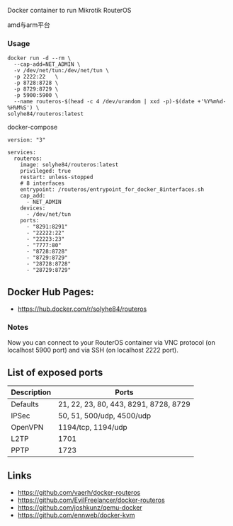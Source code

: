 Docker container to run Mikrotik RouterOS

amd与arm平台

### Usage

```
docker run -d --rm \
  --cap-add=NET_ADMIN \
  -v /dev/net/tun:/dev/net/tun \
  -p 2222:22   \
  -p 8728:8728 \
  -p 8729:8729 \
  -p 5900:5900 \
  --name routeros-$(head -c 4 /dev/urandom | xxd -p)-$(date +'%Y%m%d-%H%M%S') \
solyhe84/routeros:latest
```
docker-compose
```
version: "3"

services:
  routeros:
    image: solyhe84/routeros:latest
    privileged: true
    restart: unless-stopped
    # 8 interfaces
    entrypoint: /routeros/entrypoint_for_docker_8interfaces.sh
    cap_add:
      - NET_ADMIN
    devices:
      - /dev/net/tun
    ports:
      - "8291:8291"
      - "22222:22"
      - "22223:23"
      - "7777:80"
      - "8728:8728"
      - "8729:8729"
      - "28728:8728"
      - "28729:8729"
```

## Docker Hub Pages: 
* https://hub.docker.com/r/solyhe84/routeros


### Notes
Now you can connect to your RouterOS container via VNC protocol
(on localhost 5900 port) and via SSH (on localhost 2222 port).

## List of exposed ports

| Description | Ports |
|-------------|-------|
| Defaults    | 21, 22, 23, 80, 443, 8291, 8728, 8729 |
| IPSec       | 50, 51, 500/udp, 4500/udp |
| OpenVPN     | 1194/tcp, 1194/udp |
| L2TP        | 1701 |
| PPTP        | 1723 |

## Links
* https://github.com/vaerh/docker-routeros
* https://github.com/EvilFreelancer/docker-routeros
* https://github.com/joshkunz/qemu-docker
* https://github.com/ennweb/docker-kvm
